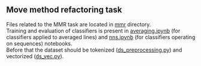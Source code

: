 ## Move method refactoring task
Files related to the MMR task are located in [mmr](/mmr) directory.  
Training and evaluation of classifiers is present in [averaging.ipynb](/mmr/averaging.ipynb) (for classifiers applied to averaged lines) and [nns.ipynb](/mmr/nns.ipynb) (for classifiers operating on sequences) notebooks.  
Before that the dataset should be tokenized ([ds_preprocessing.py](/mmr/ds_preprocessing.py)) and vectorized ([ds_vec.py](/mmr/ds_vec.py)).

